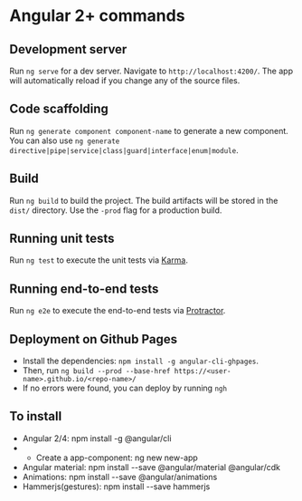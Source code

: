 # Angular 2+ commands

## Development server

Run `ng serve` for a dev server. Navigate to `http://localhost:4200/`. The app will automatically reload if you change any of the source files.

## Code scaffolding

Run `ng generate component component-name` to generate a new component. You can also use `ng generate directive|pipe|service|class|guard|interface|enum|module`.

## Build

Run `ng build` to build the project. The build artifacts will be stored in the `dist/` directory. Use the `-prod` flag for a production build.

## Running unit tests

Run `ng test` to execute the unit tests via [Karma](https://karma-runner.github.io).

## Running end-to-end tests

Run `ng e2e` to execute the end-to-end tests via [Protractor](http://www.protractortest.org/).

## Deployment on Github Pages

- Install the dependencies: `npm install -g angular-cli-ghpages`. 
- Then, run 
`ng build --prod --base-href https://<user-name>.github.io/<repo-name>/`
- If no errors were found, you can deploy by running `ngh`

## To install
- Angular 2/4: npm install -g @angular/cli
- - Create a app-component: ng new new-app
- Angular material: npm install --save @angular/material @angular/cdk
- Animations: npm install --save @angular/animations
- Hammerjs(gestures): npm install --save hammerjs